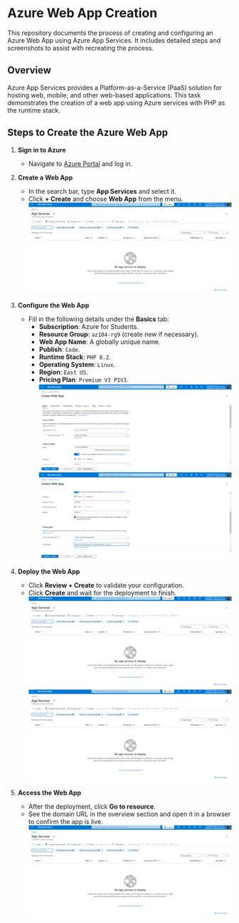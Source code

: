 # Azure Web App Creation

This repository documents the process of creating and configuring an Azure Web App using Azure App Services. It includes detailed steps and screenshots to assist with recreating the process.

## Overview

Azure App Services provides a Platform-as-a-Service (PaaS) solution for hosting web, mobile, and other web-based applications. This task demonstrates the creation of a web app using Azure services with PHP as the runtime stack.

## Steps to Create the Azure Web App

1. **Sign in to Azure**
   - Navigate to [Azure Portal](https://portal.azure.com) and log in.

2. **Create a Web App**
   - In the search bar, type **App Services** and select it.
   - Click **+ Create** and choose **Web App** from the menu.
	![App1](Screenshots/App1.png)

3. **Configure the Web App**
   - Fill in the following details under the **Basics** tab:
     - **Subscription**: Azure for Students.
     - **Resource Group**: `az104-rg9` (create new if necessary).
     - **Web App Name**: A globally unique name.
     - **Publish**: `Code`.
     - **Runtime Stack**: `PHP 8.2`.
     - **Operating System**: `Linux`.
     - **Region**: `East US`.
     - **Pricing Plan**: `Premium V3 P1V3`.
        ![App2](Screenshots/App2.png)
	![App3](Screenshots/App3.png)

4. **Deploy the Web App**
   - Click **Review + Create** to validate your configuration.
   - Click **Create** and wait for the deployment to finish.
	![App4](Screenshots/App1.png)
	![App5](Screenshots/App1.png)

5. **Access the Web App**
   - After the deployment, click **Go to resource**.
   - See the domain URL in the overview section and open it in a browser to confirm the app is live.
	![App6](Screenshots/App1.png)



